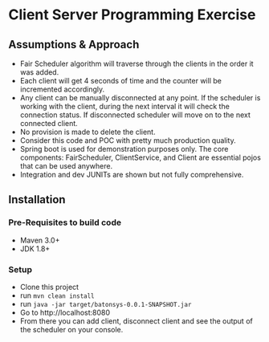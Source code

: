 # Client Server Programming Exercise
## Assumptions & Approach
* Fair Scheduler algorithm will traverse through the clients in the order it was added.
* Each client will get 4 seconds of time and the counter will be incremented accordingly.
* Any client can be manually disconnected at any point. If the scheduler is working with the client, during the next interval it will check the connection status. If disconnected scheduler will move on to the next connected client.
* No provision is made to delete the client.
* Consider this code and POC with pretty much production quality.
* Spring boot is used for demonstration purposes only. The core components: FairScheduler, ClientService, and Client are essential pojos that can be used anywhere.
* Integration and dev JUNITs are shown but not fully comprehensive.


## Installation
### Pre-Requisites to build code
* Maven 3.0+
* JDK 1.8+

### Setup
* Clone this project
* run 
``mvn clean install``
* run ``java -jar target/batonsys-0.0.1-SNAPSHOT.jar``
* Go to http://localhost:8080
* From there you can add client, disconnect client and see the output of the scheduler on your console.
